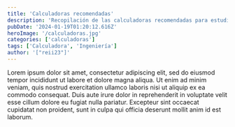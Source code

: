 ```yaml
---
title: 'Calculadoras recomendadas'
description: 'Recopilación de las calculadoras recomendadas para estudiantes de Ingeniería en la Usach.'
pubDate: '2024-01-19T01:20:12.616Z'
heroImage: '/calculadoras.jpg'
categories: ['calculadoras']
tags: ['Calculadora', 'Ingeniería']
author: '["reii23"]'
---
```


Lorem ipsum dolor sit amet, consectetur adipiscing elit, sed do eiusmod tempor incididunt ut labore et dolore magna aliqua. Ut enim ad minim veniam, quis nostrud exercitation ullamco laboris nisi ut aliquip ex ea commodo consequat. Duis aute irure dolor in reprehenderit in voluptate velit esse cillum dolore eu fugiat nulla pariatur. Excepteur sint occaecat cupidatat non proident, sunt in culpa qui officia deserunt mollit anim id est laborum.
